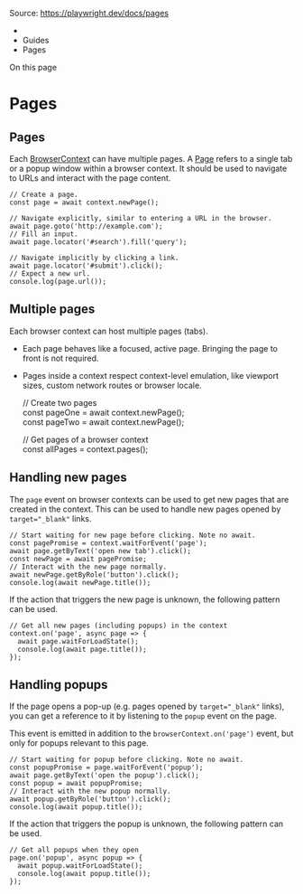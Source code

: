 Source: https://playwright.dev/docs/pages

  * [](/)
  * Guides
  * Pages



On this page

# Pages

## Pages​

Each [BrowserContext](/docs/api/class-browsercontext "BrowserContext") can have multiple pages. A [Page](/docs/api/class-page "Page") refers to a single tab or a popup window within a browser context. It should be used to navigate to URLs and interact with the page content.
    
    
    // Create a page.  
    const page = await context.newPage();  
      
    // Navigate explicitly, similar to entering a URL in the browser.  
    await page.goto('http://example.com');  
    // Fill an input.  
    await page.locator('#search').fill('query');  
      
    // Navigate implicitly by clicking a link.  
    await page.locator('#submit').click();  
    // Expect a new url.  
    console.log(page.url());  
    

## Multiple pages​

Each browser context can host multiple pages (tabs).

  * Each page behaves like a focused, active page. Bringing the page to front is not required.
  * Pages inside a context respect context-level emulation, like viewport sizes, custom network routes or browser locale.


    
    
    // Create two pages  
    const pageOne = await context.newPage();  
    const pageTwo = await context.newPage();  
      
    // Get pages of a browser context  
    const allPages = context.pages();  
    

## Handling new pages​

The `page` event on browser contexts can be used to get new pages that are created in the context. This can be used to handle new pages opened by `target="_blank"` links.
    
    
    // Start waiting for new page before clicking. Note no await.  
    const pagePromise = context.waitForEvent('page');  
    await page.getByText('open new tab').click();  
    const newPage = await pagePromise;  
    // Interact with the new page normally.  
    await newPage.getByRole('button').click();  
    console.log(await newPage.title());  
    

If the action that triggers the new page is unknown, the following pattern can be used.
    
    
    // Get all new pages (including popups) in the context  
    context.on('page', async page => {  
      await page.waitForLoadState();  
      console.log(await page.title());  
    });  
    

## Handling popups​

If the page opens a pop-up (e.g. pages opened by `target="_blank"` links), you can get a reference to it by listening to the `popup` event on the page.

This event is emitted in addition to the `browserContext.on('page')` event, but only for popups relevant to this page.
    
    
    // Start waiting for popup before clicking. Note no await.  
    const popupPromise = page.waitForEvent('popup');  
    await page.getByText('open the popup').click();  
    const popup = await popupPromise;  
    // Interact with the new popup normally.  
    await popup.getByRole('button').click();  
    console.log(await popup.title());  
    

If the action that triggers the popup is unknown, the following pattern can be used.
    
    
    // Get all popups when they open  
    page.on('popup', async popup => {  
      await popup.waitForLoadState();  
      console.log(await popup.title());  
    });  
    
